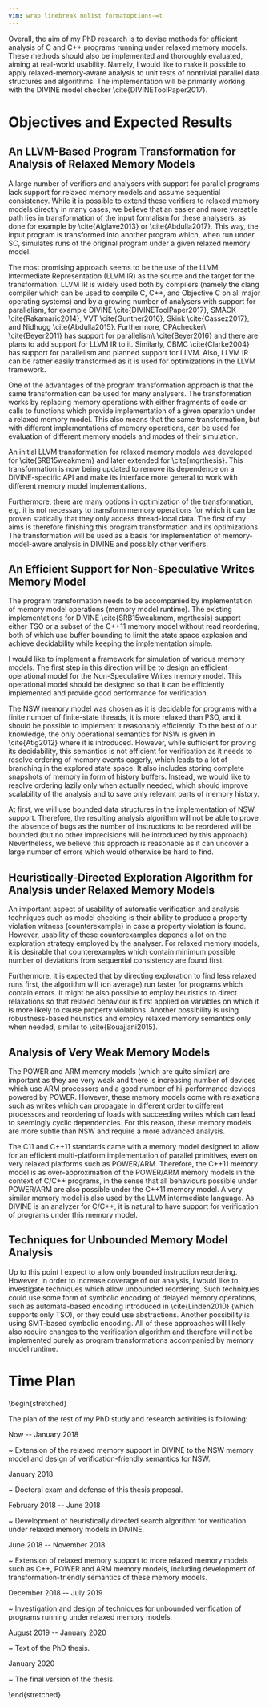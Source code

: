 ```yaml
---
vim: wrap linebreak nolist formatoptions-=t
---
```


Overall, the aim of my PhD research is to devise methods for efficient analysis of C and C++ programs running under relaxed memory models.
These methods should also be implemented and thoroughly evaluated, aiming at real-world usability.
Namely, I would like to make it possible to apply relaxed-memory-aware analysis to unit tests of nontrivial parallel data structures and algorithms.
The implementation will be primarily working with the DIVINE model checker \cite{DIVINEToolPaper2017}.

# Objectives and Expected Results

## An LLVM-Based Program Transformation for Analysis of Relaxed Memory Models

A large number of verifiers and analysers with support for parallel programs lack support for relaxed memory models and assume sequential consistency.
While it is possible to extend these verifiers to relaxed memory models directly in many cases, we believe that an easier and more versatile path lies in transformation of the input formalism for these analysers, as done for example by \cite{Alglave2013} or \cite{Abdulla2017}. 
This way, the input program is transformed into another program which, when run under SC, simulates runs of the original program under a given relaxed memory model.

The most promising approach seems to be the use of the LLVM Intermediate Representation (LLVM IR) as the source and the target for the transformation.
LLVM IR is widely used both by compilers (namely the clang compiler which can be used to compile C, C++, and Objective C on all major operating systems) and by a growing number of analysers with support for parallelism, for example DIVINE \cite{DIVINEToolPaper2017}, SMACK \cite{Rakamaric2014}, VVT \cite{Gunther2016}, Skink \cite{Cassez2017}, and Nidhugg \cite{Abdulla2015}.
Furthermore, CPAchecker\ \cite{Beyer2011} has support for parallelism\ \cite{Beyer2016} and there are plans to add support for LLVM IR to it.
Similarly, CBMC \cite{Clarke2004} has support for parallelism and planned support for LLVM.
Also, LLVM IR can be rather easily transformed as it is used for optimizations in the LLVM framework.

One of the advantages of the program transformation approach is that the same transformation can be used for many analysers.
The transformation works by replacing memory operations with either fragments of code or calls to functions which provide implementation of a given operation under a relaxed memory model.
This also means that the same transformation, but with different implementations of memory operations, can be used for evaluation of different memory models and modes of their simulation.

An initial LLVM transformation for relaxed memory models was developed for \cite{SRB15weakmem} and later extended for \cite{mgrthesis}.
This transformation is now being updated to remove its dependence on a DIVINE-specific API and make its interface more general to work with different memory model implementations.

Furthermore, there are many options in optimization of the transformation, e.g. it is not necessary to transform memory operations for which it can be proven statically that they only access thread-local data.
The first of my aims is therefore finishing this program transformation and its optimizations.
The transformation will be used as a basis for implementation of memory-model-aware analysis in DIVINE and possibly other verifiers.

## An Efficient Support for Non-Speculative Writes Memory Model

The program transformation needs to be accompanied by implementation of memory model operations (memory model runtime).
The existing implementations for DIVINE \cite{SRB15weakmem, mgrthesis} support either TSO or a subset of the C++11 memory model without read reordering, both of which use buffer bounding to limit the state space explosion and achieve decidability while keeping the implementation simple.

I would like to implement a framework for simulation of various memory models.
The first step in this direction will be to design an efficient operational model for the Non-Speculative Writes memory model.
This operational model should be designed so that it can be efficiently implemented and provide good performance for verification.

The NSW memory model was chosen as it is decidable for programs with a finite number of finite-state threads, it is more relaxed than PSO, and it should be possible to implement it reasonably efficiently.
To the best of our knowledge, the only operational semantics for NSW is given in \cite{Atig2012} where it is introduced.
However, while sufficient for proving its decidability, this semantics is not efficient for verification as it needs to resolve ordering of memory events eagerly, which leads to a lot of branching in the explored state space.
It also includes storing complete snapshots of memory in form of history buffers.
Instead, we would like to resolve ordering lazily only when actually needed, which should improve scalability of the analysis and to save only relevant parts of memory history.

At first, we will use bounded data structures in the implementation of NSW support.
Therefore, the resulting analysis algorithm will not be able to prove the absence of bugs as the number of instructions to be reordered will be bounded (but no other imprecisions will be introduced by this approach).
Nevertheless, we believe this approach is reasonable as it can uncover a large number of errors which would otherwise be hard to find.

## Heuristically-Directed Exploration Algorithm for Analysis under Relaxed Memory Models

An important aspect of usability of automatic verification and analysis techniques such as model checking is their ability to produce a property violation witness (counterexample) in case a property violation is found.
However, usability of these counterexamples depends a lot on the exploration strategy employed by the analyser.
For relaxed memory models, it is desirable that counterexamples which contain minimum possible number of deviations from sequential consistency are found first.

Furthermore, it is expected that by directing exploration to find less relaxed runs first, the algorithm will (on average) run faster for programs which contain errors.
It might be also possible to employ heuristics to direct relaxations so that relaxed behaviour is first applied on variables on which it is more likely to cause property violations.
Another possibility is using robustness-based heuristics and employ relaxed memory semantics only when needed, similar to \cite{Bouajjani2015}.

## Analysis of Very Weak Memory Models

The POWER and ARM memory models (which are quite similar) are important as they are very weak and there is increasing number of devices which use ARM processors and a good number of hi-performance devices powered by POWER.
However, these memory models come with relaxations such as writes which can propagate in different order to different processors and reordering of loads with succeeding writes which can lead to seemingly cyclic dependencies.
For this reason, these memory models are more subtle than NSW and require a more advanced analysis.

The C11 and C++11 standards came with a memory model designed to allow for an efficient multi-platform implementation of parallel primitives, even on very relaxed platforms such as POWER/ARM.
Therefore, the C++11 memory model is as over-approximation of the POWER/ARM memory models in the context of C/C++ programs, in the sense that all behaviours possible under POWER/ARM are also possible under the C++11 memory model.
A very similar memory model is also used by the LLVM intermediate language.
As DIVINE is an analyzer for C/C++, it is natural to have support for verification of programs under this memory model.

## Techniques for Unbounded Memory Model Analysis

Up to this point I expect to allow only bounded instruction reordering.
However, in order to increase coverage of our analysis, I would like to investigate techniques which allow unbounded reordering.
Such techniques could use some form of symbolic encoding of delayed memory operations, such as automata-based encoding introduced in \cite{Linden2010} (which supports only TSO), or they could use abstractions. Another possibility is using SMT-based symbolic encoding.
All of these approaches will likely also require changes to the verification algorithm and therefore will not be implemented purely as program transformations accompanied by memory model runtime.

# Time Plan

\begin{stretched}

The plan of the rest of my PhD study and research activities is following:

Now -- January 2018

~   Extension of the relaxed memory support in DIVINE to the NSW memory model and design of verification-friendly semantics for NSW.

January 2018

~   Doctoral exam and defense of this thesis proposal.

February 2018 -- June 2018

~   Development of heuristically directed search algorithm for verification under relaxed memory models in DIVINE.

June 2018 -- November 2018

~   Extension of relaxed memory support to more relaxed memory models such as C++, POWER and ARM memory models, including development of transformation-friendly semantics of these memory models.

December 2018 -- July 2019

~   Investigation and design of techniques for unbounded verification of programs running under relaxed memory models.

August 2019 -- January 2020

~   Text of the PhD thesis.

January 2020

~   The final version of the thesis.

\end{stretched}
